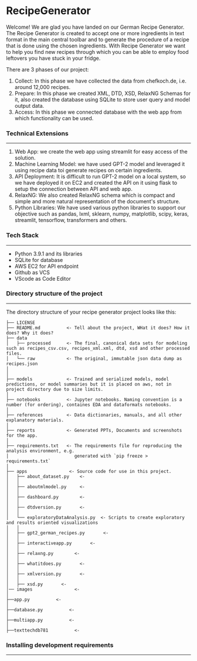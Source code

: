 # RecipeGenerator
Welcome! We are glad you have landed on our German Recipe Generator. The Recipe Generator is created to accept one or more ingredients in text format in the main central toolbar and to generate the procedure of a recipe that is done using the chosen ingredients. With Recipe Generator we want to help you find new recipes through which you can be able to employ food leftovers you have stuck in your fridge.<br>

There are 3 phases of our project:
1. Collect: In this phase we have collected the data from chefkoch.de, i.e. around 12,000 recipes. 
2. Prepare: In this phase we created XML, DTD, XSD, RelaxNG Schemas for it, also created the database using SQLite to store user query and model output data.
3. Access: In this phase we connected database with the web app from which functionality can be used.
 
### Technical Extensions
------------
1. Web App: we create the web app using streamlit for easy access of the solution. 
2. Machine Learning Model: we have used GPT-2 model and leveraged it using recipe data toi generate recipes on certain ingredients. 
3. API Deployment: It is difficult to run GPT-2 model on a local system, so we have deployed it on EC2 and created the API on it using flask to setup the connection between API and web app.
4. RelaxNG: We also created RelaxNG schema which is compact and simple and more natural representation of the document's structure. 
5. Python Libraries: We have used various python libraries to support our objective such as pandas, lxml, sklearn, numpy, matplotlib, scipy, keras, streamlit, tensorflow, transformers and others. 

### Tech Stack
------------
* Python 3.9.1 and its libraries
* SQLite for database
* AWS EC2 for API endpoint
* Github as VCS
* VScode as Code Editor

### Directory structure of the project
------------

The directory structure of your recipe generator project looks like this: 

```
├── LICENSE
├── README.md          <- Tell about the project, WHat it does? How it does? Why it does?
├── data
│   ├── processed      <- The final, canonical data sets for modeling such as recipes_csv.csv, recipes_xml.xml, dtd, xsd and other processed files. 
│   └── raw            <- The original, immutable json data dump as recipes.json
│
│
├── models             <- Trained and serialized models, model predictions, or model summaries but it is placed on aws, not in project directory due to size limits.
│
├── notebooks          <- Jupyter notebooks. Naming convention is a number (for ordering), containes EDA and dataformats notebooks.
│
├── references         <- Data dictionaries, manuals, and all other explanatory materials.
│
├── reports            <- Generated PPTs, Documents and screenshots for the app. 
│
├── requirements.txt   <- The requirements file for reproducing the analysis environment, e.g.
│                         generated with `pip freeze > requirements.txt`
│
├── apps                <- Source code for use in this project.
│   ├── about_dataset.py    <- 
│   │
│   ├── aboutmlmodel.py     <- 
│   │
│   ├── dashboard.py        <- 
│   │
│   ├── dtdversion.py       <- 
│   │
│   └── exploratoryDataAnalysis.py  <- Scripts to create exploratory and results oriented visualizations
│   │
│   ├── gpt2_german_recipes.py       <- 
│   │
│   ├── interactiveapp.py       <- 
│   │
│   ├── relaxng.py        <- 
│   │
│   ├── whatitdoes.py       <- 
│   │
│   ├── xmlversion.py       <- 
│   │
│   ├── xsd.py       <- 
│── images                <-
│
├──app.py          <- 
│
├──database.py          <- 
│
├──multiapp.py          <- 
│
├──texttechdb781          <-

```


### Installing development requirements
------------

